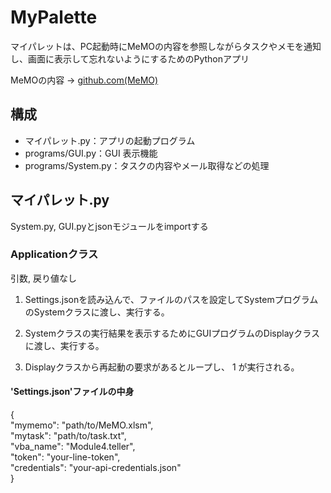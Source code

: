 # MyPalette

マイパレットは、PC起動時にMeMOの内容を参照しながらタスクやメモを通知し、画面に表示して忘れないようにするためのPythonアプリ

MeMOの内容 -> [github.com(MeMO)](https://github.com/OJAHU/MeMO)

## 構成
- マイパレット.py：アプリの起動プログラム
- programs/GUI.py：GUI 表示機能
- programs/System.py：タスクの内容やメール取得などの処理

## マイパレット.py
System.py, GUI.pyとjsonモジュールをimportする
### Applicationクラス
引数, 戻り値なし

1. Settings.jsonを読み込んで、ファイルのパスを設定してSystemプログラムのSystemクラスに渡し、実行する。

2. Systemクラスの実行結果を表示するためにGUIプログラムのDisplayクラスに渡し、実行する。

3. Displayクラスから再起動の要求があるとループし、 1 が実行される。
#### 'Settings.json'ファイルの中身
{  
  "mymemo": "path/to/MeMO.xlsm",  
  "mytask": "path/to/task.txt",  
  "vba_name": "Module4.teller",  
  "token": "your-line-token",  
  "credentials": "your-api-credentials.json"  
}
